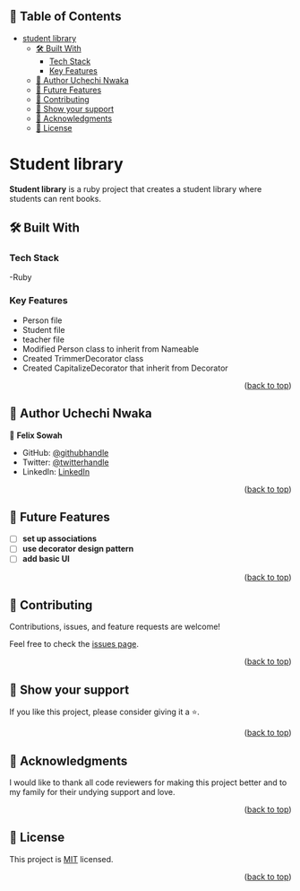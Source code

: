 <a name="readme-top"></a>

## 📗 Table of Contents

- [student library ](#-student-library-)
  - [🛠 Built With ](#-built-with-)
    - [Tech Stack ](#tech-stack-)
    - [Key Features ](#key-features-)
  - [👥 Author Uchechi Nwaka](#-author-uchechi-nwaka)
  - [🔭 Future Features ](#-future-features-)
  - [🤝 Contributing ](#-contributing-)
  - [💖 Show your support ](#-show-your-support-)
  - [🙏 Acknowledgments ](#-acknowledgments-)
  - [📝 License ](#-license-)

# Student library <a name="about-project"></a>

**Student library** is a ruby project that creates a student library where students can rent books.

## 🛠 Built With <a name="built-with"></a>

### Tech Stack <a name="tech-stack"></a>

-Ruby

### Key Features <a name="key-features"></a>

- Person file
- Student file
- teacher file
- Modified Person class to inherit from Nameable
- Created TrimmerDecorator class
- Created CapitalizeDecorator that inherit from Decorator

<p align="right">(<a href="#readme-top">back to top</a>)</p>

## 👥 Author <a name="authors">Uchechi Nwaka</a>

  👤 **Felix Sowah**

- GitHub: [@githubhandle](https://github.com/Lancelot-SO)
- Twitter: [@twitterhandle](https://twitter.com/Lancelot_hans)
- LinkedIn: [LinkedIn](hhtps://www.linkedin.com/in/felix-sowah)
  <p align="right">(<a href="#readme-top">back to top</a>)</p>

## 🔭 Future Features <a name="future-features"></a>

- [ ] **set up associations**
- [ ] **use decorator design pattern**
- [ ] **add basic UI**

<p align="right">(<a href="#readme-top">back to top</a>)</p>

## 🤝 Contributing <a name="contributing"></a>

Contributions, issues, and feature requests are welcome!

Feel free to check the [issues page](../../issues/).

<p align="right">(<a href="#readme-top">back to top</a>)</p>

## 💖 Show your support <a name="support"></a>

If you like this project, please consider giving it a ⭐.

<p align="right">(<a href="#readme-top">back to top</a>)</p>

## 🙏 Acknowledgments <a name="acknowledgements"></a>

I would like to thank all code reviewers for making this project better and to my family for their undying support and love.

<p align="right">(<a href="#readme-top">back to top</a>)</p>

## 📝 License <a name="license"></a>

This project is [MIT](./MIT.md) licensed.

<p align="right">(<a href="#readme-top">back to top</a>)</p>